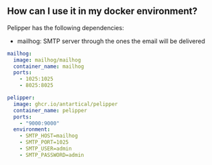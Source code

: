 ## How can I use it in my docker environment?

Pelipper has the following dependencies:
- mailhog: SMTP server through the ones the email will be delivered


```yml
mailhog:
  image: mailhog/mailhog
  container_name: mailhog
  ports: 
    - 1025:1025
    - 8025:8025

pelipper:
  image: ghcr.io/antartical/pelipper
  container_name: pelipper
  ports:
    - "9000:9000"
  environment:
    - SMTP_HOST=mailhog
    - SMTP_PORT=1025
    - SMTP_USER=admin
    - SMTP_PASSWORD=admin
```
